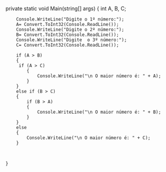   private static void Main(string[] args)
    {
        int A, B, C;
        

        Console.WriteLine("Digite o 1º número:");
        A= Convert.ToInt32(Console.ReadLine());
        Console.WriteLine("Digite o 2º número:");
        B= Convert.ToInt32(Console.ReadLine());
        Console.WriteLine("Digite  o 3º número:");
        C= Convert.ToInt32(Console.ReadLine());

        if (A > B)
        {
         if (A > C)
            {
                Console.WriteLine("\n O maior número é: " + A);
            }
        }
        else if (B > C) 
        {
            if (B > A)
            {
                Console.WriteLine("\n O maior número é: " + B);
            }
        }
        else 
        {
            Console.WriteLine("\n O maior número é: " + C);
        }
        

        
    }